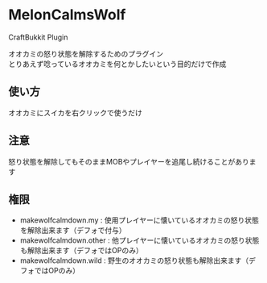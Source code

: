 MelonCalmsWolf
==============

CraftBukkit Plugin

オオカミの怒り状態を解除するためのプラグイン  
とりあえず唸っているオオカミを何とかしたいという目的だけで作成

## 使い方 ##
オオカミにスイカを右クリックで使うだけ

## 注意 ##
怒り状態を解除してもそのままMOBやプレイヤーを追尾し続けることがあります

## 権限 ##
- makewolfcalmdown.my : 使用プレイヤーに懐いているオオカミの怒り状態を解除出来ます（デフォで付与）
- makewolfcalmdown.other : 他プレイヤーに懐いているオオカミの怒り状態も解除出来ます（デフォではOPのみ）
- makewolfcalmdown.wild : 野生のオオカミの怒り状態も解除出来ます（デフォではOPのみ）
